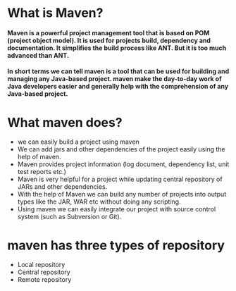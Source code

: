 # What is Maven?
#### Maven is a powerful project management tool that is based on POM (project object model). It is used for projects build, dependency and documentation. It simplifies the build process like ANT. But it is too much advanced than ANT.
#### In short terms we can tell maven is a tool that can be used for building and managing any Java-based project. maven make the day-to-day work of Java developers easier and generally help with the comprehension of any Java-based project.

# What maven does?
* we can easily build a project using maven
* We can add jars and other dependencies of the project easily using the help of maven.
* Maven provides project information (log document, dependency list, unit test reports etc.)
* Maven is very helpful for a project while updating central repository of JARs and other dependencies.
* With the help of Maven we can build any number of projects into output types like the JAR, WAR etc without doing any scripting.
* Using maven we can easily integrate our project with source control system (such as Subversion or Git).
# maven has three types of repository
* Local repository
* Central repository
* Remote repository
